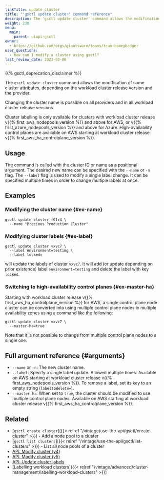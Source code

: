 ```yaml
---
linkTitle: update cluster
title: "'gsctl update cluster' command reference"
description: The 'gsctl update cluster' command allows the modification of the cluster name, its labels, and converting it to provide high-availability Kubernetes masters.
weight: 230
menu:
  main:
    parent: uiapi-gsctl
owner:
  - https://github.com/orgs/giantswarm/teams/team-honeybadger
user_questions:
  - How can I modify a cluster using gsctl?
last_review_date: 2023-03-06
---
```


{{% gsctl_deprecation_disclaimer %}}

The `gsctl update cluster` command allows the modification of some cluster attributes, depending on the workload cluster release version and the provider.

Changing the cluster name is possible on all providers and in all workload cluster release versions.

Cluster labelling is only available for clusters with workload cluster release v{{% first_aws_nodepools_version %}} and above for AWS, or v{{% first_azure_nodepools_version %}} and above for Azure. High-availability control planes are available on AWS starting at workload cluster release v{{% first_aws_ha_controlplane_version %}}.

## Usage

The command is called with the cluster ID or name as a positional argument.
The desired new name can be specified with the `--name` or `-n` flag.
The `--label` flag is used to modify a single label change.
It can be specified multiple times in order to change multiple labels at once.

## Examples

### Modifying the cluster name {#ex-name}

```nohighlight
gsctl update cluster f01r4 \
  --name "Precious Production Cluster"
```

### Modifying cluster labels {#ex-label}

```nohighlight
gsctl update cluster vxvc7 \
  --label environment=testing \
  --label locked=
```

will update the labels of cluster `vxvc7`. It will add (or update depending on prior existence) label `environment=testing` and delete the label with key `locked`.

### Switching to high-availability control planes {#ex-master-ha}

Starting with workload cluster release v{{% first_aws_ha_controlplane_version %}} for AWS, a single control plane node cluster can be converted into using multiple control plane nodes in multiple availability zones using a command like the following:

```nohighlight
gsctl update cluster vxvc7 \
  --master-ha=true
```

Note that it is not possible to change from multiple control plane nodes to a single one.

## Full argument reference {#arguments}

- `--name` or `-n`: The new cluster name.
- `--label`: Specify a single label update.
Allowed multiple times.
Available on AWS starting at workload cluster release v{{% first_aws_nodepools_version %}}.
To remove a label, set its key to an empty string (`labeltodelete=`).
- `--master-ha`: When set to `true`, the cluster should be modified to use multiple control plane nodes. Available on AWS starting at workload cluster release v{{% first_aws_ha_controlplane_version %}}.

## Related

- [`gsctl create cluster`]({{< relref "/vintage/use-the-api/gsctl/create-cluster" >}}) - Add a node pool to a cluster
- [`gsctl list clusters`]({{< relref "/vintage/use-the-api/gsctl/list-clusters" >}}) - List all node pools of a cluster
- [API: Modify cluster (v4)](https://giantswarm.github.io/api-spec/#operation/modifyCluster)
- [API: Modify cluster (v5)](https://giantswarm.github.io/api-spec/#operation/modifyClusterV5)
- [API: Update cluster labels](https://giantswarm.github.io/api-spec/#operation/setClusterLabels)
- [Labelling workload clusters]({{< relref "/vintage/advanced/cluster-management/labelling-workload-clusters" >}})
